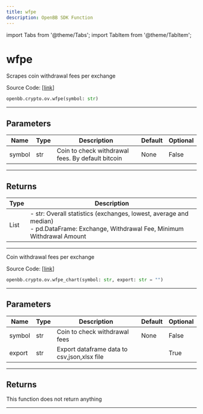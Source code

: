 ```yaml
---
title: wfpe
description: OpenBB SDK Function
---
```


import Tabs from '@theme/Tabs';
import TabItem from '@theme/TabItem';

# wfpe

<Tabs>
<TabItem value="model" label="Model" default>

Scrapes coin withdrawal fees per exchange

Source Code: [[link](https://github.com/OpenBB-finance/OpenBBTerminal/tree/main/openbb_terminal/cryptocurrency/overview/withdrawalfees_model.py#L207)]

```python
openbb.crypto.ov.wfpe(symbol: str)
```

---

## Parameters

| Name | Type | Description | Default | Optional |
| ---- | ---- | ----------- | ------- | -------- |
| symbol | str | Coin to check withdrawal fees. By default bitcoin | None | False |


---

## Returns

| Type | Description |
| ---- | ----------- |
| List | - str: Overall statistics (exchanges, lowest, average and median)<br/>- pd.DataFrame: Exchange, Withdrawal Fee, Minimum Withdrawal Amount |
---

</TabItem>
<TabItem value="view" label="Chart">

Coin withdrawal fees per exchange

Source Code: [[link](https://github.com/OpenBB-finance/OpenBBTerminal/tree/main/openbb_terminal/cryptocurrency/overview/withdrawalfees_view.py#L86)]

```python
openbb.crypto.ov.wfpe_chart(symbol: str, export: str = "")
```

---

## Parameters

| Name | Type | Description | Default | Optional |
| ---- | ---- | ----------- | ------- | -------- |
| symbol | str | Coin to check withdrawal fees | None | False |
| export | str | Export dataframe data to csv,json,xlsx file |  | True |


---

## Returns

This function does not return anything

---

</TabItem>
</Tabs>
